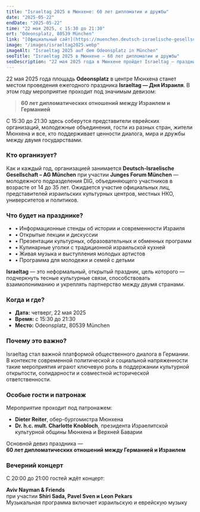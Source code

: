```yaml
---
title: "Israeltag 2025 в Мюнхене: 60 лет дипломатии и дружбы"
date: "2025-05-22"
endDate: "2025-05-22"
time: "22 мая 2025, с 15:30 до 21:30"
ort: "Odeonsplatz, 80539 München"
link: "[Официальный сайт](https://muenchen.deutsch-israelische-gesellschaft.de/termin/israeltag-2025/)"
image: "/images/israeltag2025.webp"
imageAlt: "Israeltag 2025 auf dem Odeonsplatz in München"
seoTitle: "Israeltag 2025 в Мюнхене – 60 лет дипломатии и дружбы"
seoDescription: "22 мая 2025 года в Мюнхене пройдет Israeltag — праздник в честь 60-летия дипломатических отношений между Израилем и Германией. Музыка, лекции, еда и культурный обмен на Odeonsplatz."
---
```


22 мая 2025 года площадь **Odeonsplatz** в центре Мюнхена станет местом проведения ежегодного праздника **Israeltag — Дня Израиля**. В этом году мероприятие проходит под значимым девизом:

> **60 лет дипломатических отношений между Израилем и Германией**

С 15:30 до 21:30 здесь соберутся представители еврейских организаций, молодежные объединения, гости из разных стран, жители Мюнхена и все, кто поддерживает ценности диалога, мира и дружбы между двумя государствами.

### Кто организует?

Как и каждый год, организацией занимается **Deutsch-Israelische Gesellschaft – AG München** при участии **Junges Forum München** — молодежного подразделения DIG, объединяющего участников в возрасте от 14 до 35 лет. Ожидается участие официальных лиц, представителей израильских культурных центров, местных НКО, университетов и политиков.

### Что будет на празднике?

- • Информационные стенды об истории и современности Израиля  
- • Открытые лекции и дискуссии  
- • Презентации культурных, образовательных и обменных программ  
- • Кулинарные уголки с традиционной израильской кухней  
- • Живая музыка и выступления молодых артистов  
- • Программа для молодежи и семей с детьми

**Israeltag** — это неформальный, открытый праздник, цель которого — подчеркнуть тесные культурные связи, способствовать взаимопониманию и укреплять партнерство между двумя странами.

### Когда и где?

- **Дата:** четверг, 22 мая 2025  
- **Время:** с 15:30 до 21:30  
- **Место:** Odeonsplatz, 80539 München

### Почему это важно?

Israeltag стал важной платформой общественного диалога в Германии. В контексте современной политической и социальной напряженности такие мероприятия играют ключевую роль в поддержании культурной открытости, солидарности и совместной исторической ответственности.

### Особые гости и патронаж

Мероприятие проходит под патронажем:

- **Dieter Reiter**, обер-бургомистра Мюнхена  
- **Dr. h.c. mult. Charlotte Knobloch**, президента Израелитской культурной общины Мюнхена и Верхней Баварии

Основной девиз праздника —  
**60 лет дипломатических отношений между Германией и Израилем**

### Вечерний концерт

С 20:00 до 21:00 гостей ждёт концерт:

**Aviv Nayman & Friends**  
при участии **Shiri Sada, Pavel Sven и Leon Pekars**  
Музыкальная программа включает израильскую и еврейскую музыку

